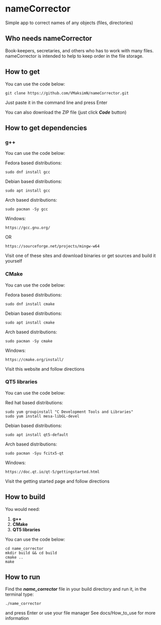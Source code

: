 # nameCorrector
Simple app to correct names of any objects (files, directories)

## Who needs nameCorrector
Book-keepers, secretaries, and others who has to work with many files. nameCorrector is intended to help to keep order in the file storage.

## How to get
You can use the code below:
    
    git clone https://github.com/VMaksimN/nameCorrector.git
    
Just paste it in the command line and press Enter

You can also download the ZIP file  (just click _**Code**_ button)

## How to get dependencies

### g++
You can use the code below:

Fedora based distributions:
	
	sudo dnf install gcc	
	
Debian based distributions:
	
	sudo apt install gcc
	
Arch based distributions:
	
	sudo pacman -Sy gcc
	
Windows:
	
	https://gcc.gnu.org/

OR

	https://sourceforge.net/projects/mingw-w64

Visit one of these sites and download binaries or get sources and build it yourself

### CMake
You can use the code below:

Fedora based distributions:
	
	sudo dnf install cmake	
	

Debian based distributions:
	
	sudo apt install cmake
	
	
Arch based distributions:
	
	sudo pacman -Sy cmake
	
Windows:
	
	https://cmake.org/install/
	
Visit this website and follow directions

### QT5 libraries
You can use the code below:

Red hat based distributions:
	
	sudo yum groupinstall "C Development Tools and Libraries"
	sudo yum install mesa-libGL-devel	
	

Debian based distributions:
	
	sudo apt install qt5-default
	
Arch based distributions:
	
	sudo pacman -Syu fcitx5-qt
	
Windows:
	
	https://doc.qt.io/qt-5/gettingstarted.html

Visit the getting started page and follow directions
	

## How to build
You would need:

1. **g++**
2. **CMake**
3. **QT5 libraries**

You can use the code below:
	
	cd name_corrector
	mkdir build && cd build
	cmake ..
	make
	

## How to run
Find the **_name_corrector_** file in your build directory and run it, in the terminal type:
				
	./name_corrector
		
and press Enter or use your file manager
See docs/How_to_use for more information





